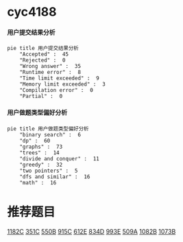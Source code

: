 # cyc4188

<!-- tabs:start -->



#### **用户提交结果分析**

```mermaid
pie title 用户提交结果分析
    "Accepted" :  45
    "Rejected" :  0
    "Wrong answer" :  35
    "Runtime error" :  8
    "Time limit exceeded" :  9
    "Memory limit exceeded" :  3
    "Compilation error" :  0
    "Partial" :  0
```

#### **用户做题类型偏好分析**

```mermaid
pie title 用户做题类型偏好分析
    "binary search" :  6
    "dp" :  60
    "graphs" :  73
    "trees" :  14
    "divide and conquer" :  11
    "greedy" :  32
    "two pointers" :  5
    "dfs and similar" :  16
    "math" :  16
```



<!-- tabs:end -->
# 推荐题目
[1182C](https://codeforces.com/contest/1182/problem/C)
[351C](https://codeforces.com/contest/351/problem/C)
[550B](https://codeforces.com/contest/550/problem/B)
[915C](https://codeforces.com/contest/915/problem/C)
[612E](https://codeforces.com/contest/612/problem/E)
[834D](https://codeforces.com/contest/834/problem/D)
[993E](https://codeforces.com/contest/993/problem/E)
[509A](https://codeforces.com/contest/509/problem/A)
[1082B](https://codeforces.com/contest/1082/problem/B)
[1073B](https://codeforces.com/contest/1073/problem/B)
